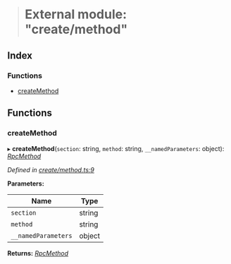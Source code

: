 > # External module: "create/method"

## Index

### Functions

* [createMethod](_create_method_.md#createmethod)

## Functions

###  createMethod

▸ **createMethod**(`section`: string, `method`: string, `__namedParameters`: object): *[RpcMethod](../interfaces/_types_.rpcmethod.md)*

*Defined in [create/method.ts:9](https://github.com/polkadot-js/api/blob/9dd0c6c/packages/type-jsonrpc/src/create/method.ts#L9)*

**Parameters:**

Name | Type |
------ | ------ |
`section` | string |
`method` | string |
`__namedParameters` | object |

**Returns:** *[RpcMethod](../interfaces/_types_.rpcmethod.md)*